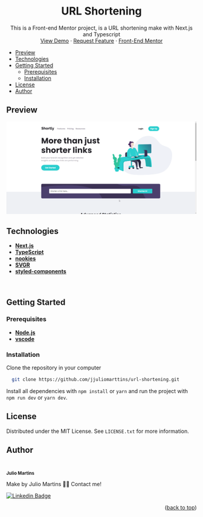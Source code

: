 <a name="readme-top"></a>

<div align="center">
  <h1 align="center">URL Shortening</h1>

  <p align="center">
    This is a Front-end Mentor project, is a URL shortening make with Next.js and Typescript
    <br />
    <a href="https://url-shortening-iota.vercel.app/">View Demo</a>
    ·
    <a href="https://github.com/jjuliomarttins/url-shortening/issues">Request Feature</a>
    ·
    <a href="https://www.frontendmentor.io/home">Front-End Mentor</a>
  </p>
</div>

<ul>
  <li>
    <a href="#preview">Preview</a>
  <li>
    <a href="#technologies">Technologies</a>
  </li>
  </li>
  <li>
    <a href="#getting-started">Getting Started</a>
    <ul>
      <li><a href="#prerequisites">Prerequisites</a></li>
      <li><a href="#installation">Installation</a></li>
    </ul>
  </li>
  <li><a href="#license">License</a></li>
  <li><a href="#author">Author</a></li>
</ul>

## Preview

<img src="./.github/images/readme-preview.gif" alt="Project Preview Gif" />

<br />

## Technologies

- **[Next.js](https://nextjs.org/)**
- **[TypeScript](https://www.typescriptlang.org/)**
- **[nookies](https://github.com/maticzav/nookies)**
- **[SVGR](https://react-svgr.com/docs/getting-started)**
- **[styled-components](https://styled-components.com/)**

<br />

## Getting Started

### Prerequisites

- **[Node.js](https://nodejs.org/en/)**
- **[vscode](https://code.visualstudio.com/)**

### Installation

Clone the repository in your computer

```bash
  git clone https://github.com/jjuliomarttins/url-shortening.git
```

Install all dependencies with `npm install` or `yarn` and run the project with `npm run dev` or `yarn dev`.

## License

Distributed under the MIT License. See `LICENSE.txt` for more information.

## Author

<img style="border-radius: 50%;" src="https://avatars.githubusercontent.com/u/49854105?v=4" width="100px;" alt=""/>
<br />
<sub><b>Julio Martins</b></sub></a>

Make by Julio Martins 👋🏽 Contact me!

[![Linkedin Badge](https://img.shields.io/badge/-@jjuliomarttins-1262BF?style=for-the-badge&labelColor=1262BF&logo=linkedin&logoColor=white&link=https://twitter.com/jjuliomarttins)](https://www.linkedin.com/in/jjuliomarttins/)

<p align="right">(<a href="#readme-top">back to top</a>)</p>
